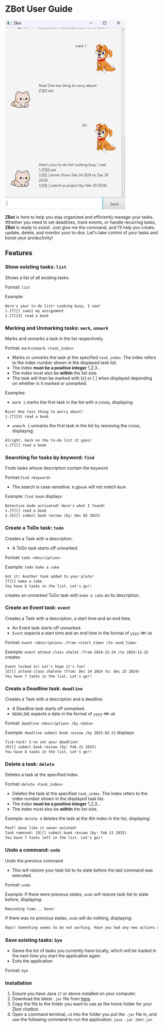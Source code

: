 # ZBot User Guide

![Product Screenshot](./Ui.png)

**ZBot** is here to help you stay organized and efficiently manage your tasks.
Whether you need to set deadlines, track events, or handle recurring tasks, 
**ZBot** is ready to assist. Just give me the command, and I’ll help you create, 
update, delete, and monitor your to-dos. Let's take control of your tasks and 
boost your productivity!

## Features

### Show existing tasks: `list`

Shows a list of all existing tasks.

Format: `list`

Example:
```
Here's your to-do list! Looking busy, I see!
1.[T][] sumit my assignment
2.[T][X] read a book
```

### Marking and Unmarking tasks: `mark`, `unmark`

Marks and unmarks a task in the list respectively.

Format: `mark/unmark <task_index>`
- Marks or unmarks the task at the specified `task_index`. The index refers to the index number shown in the displayed
  task list. 
- The index **must be a positive integer** 1,2,3...
- The index must also be **within** the list size.
- The task will then be marked with [x] or [ ] when displayed depending on whether is it marked or unmarked.

Examples:
- `mark 1` marks the first task in the list with a cross, displaying:
```
Nice! One less thing to worry about!
1.[T][X] read a book
```
- `unmark 1` unmarks the first task in the list by removing the cross, displaying:
```
Alright, back on the to-do list it goes!
1.[T][] read a book
```

### Searching for tasks by keyword: `find`
Finds tasks whose description contain the keyword

Format:`find <keyword>`
- The search is case-sensitive. e.g`book` will not match `Book`

Example:
`find book` displays
```
Detective mode activated! Here's what I found!
1.[T][] read a book
2.[D][] submit book review (by: Dec 02 2025)
```

### Create a ToDo task: `todo`
Creates a Task with a description.
- A ToDo task starts off unmarked.

Format: `todo <description>`

Example: `todo bake a cake` 
```
Got it! Another task added to your plate!
[T][] bake a cake
You have 6 tasks in the list. Let's go!!
```
creates an unmarked ToDo task with `bake a cake` as its description.

### Create an Event task: `event`
Creates a Task with a description, a start time and an end time.
- An Event task starts off unmarked.
- `Event` expects a start time and an end time in the format of `yyyy-MM-dd`

Format: `event <description> /from <start_time> /to <end_time>`

Example: `event attend class chalet /from 2024-12-24 /to 2024-12-25` creates
```
Event locked in! Let's hope it's fun!
[E][] attend class chalete (from: Dec 24 2024 to: Dec 25 2024)
You have 7 tasks in the list. Let's go!!
```

### Create a Deadline task: `deadline`
Creates a Task with a description and a deadline.
- A Deadline task starts off unmarked.
- `DEADLINE` expects a date in the format of `yyyy-MM-dd`

Format: `deadline <description> /by <date>`

Example: `deadline submit book review /by 2025-02-21` displays:
```
Tick-tock! I've set your deadline!
[D][] submit book review (by: Feb 21 2025)
You have 8 tasks in the list. Let's go!!
```
### Delete a task: `delete`
Deletes a task at the specified index.

Format: `delete <task_index>`
- Deletes the task at the specified `task_index`. The index refers to the index number shown in the displayed
  task list. 
- The index **must be a positive integer** 1,2,3... 
- The index must also be **within** the list size.

Example: `delete 4` deletes the task at the 4th index in the list, displaying:
```
Poof! Gone like it never existed!
Task removed: [D][] submit book review (by: Feb 21 2025)
You have 7 tasks left in the list. Let's go!!
```

### Undo a command: `undo`
Undo the previous command
- This will restore your task list to its state before the last command was executed.

Format: `undo`

Example: If there were previous states, `undo` will restore task list to state before, displaying:
```
Rewinding time... Done!
```
If there was no previous states, `undo` will do nothing, displaying:
```dtd
Oops! Something seems to be not working. Have you had any new actions added yet?
```

### Save existing tasks: `bye`
- Saves the list of tasks you currently have locally, 
which will be loaded in the next time you start the application again.
- Exits the application

Format: `bye`

### Installation
1. Ensure you have Java `17` or above installed on your computer.
2. Download the latest `.jar` file from [here](https://github.com/zhenglong1603/ip/releases/tag/A-Release).
3. Copy the file to the folder you want to use as the home folder for your Zbot chatbot.
4. Open a command terminal, `cd` into the folder you put the `.jar` file in, and use the following command to run the application:
   `java -jar zbot.jar`
